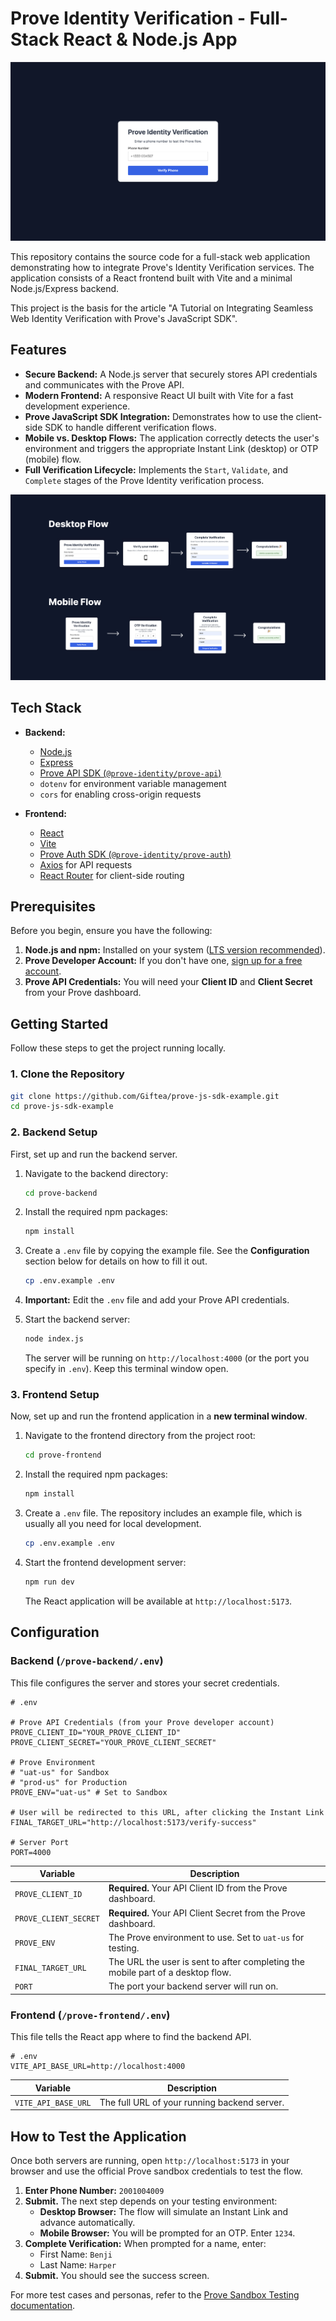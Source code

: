 # Prove Identity Verification - Full-Stack React & Node.js App

![App Home Screenshot](./prove-frontend/public/app-home.png)

This repository contains the source code for a full-stack web application demonstrating how to integrate Prove's Identity Verification services. The application consists of a React frontend built with Vite and a minimal Node.js/Express backend.

This project is the basis for the article "A Tutorial on Integrating Seamless Web Identity Verification with Prove's JavaScript SDK".

## Features

*   **Secure Backend:** A Node.js server that securely stores API credentials and communicates with the Prove API.
*   **Modern Frontend:** A responsive React UI built with Vite for a fast development experience.
*   **Prove JavaScript SDK Integration:** Demonstrates how to use the client-side SDK to handle different verification flows.
*   **Mobile vs. Desktop Flows:** The application correctly detects the user's environment and triggers the appropriate Instant Link (desktop) or OTP (mobile) flow.
*   **Full Verification Lifecycle:** Implements the `Start`, `Validate`, and `Complete` stages of the Prove Identity verification process.

![Device Flow](./prove-frontend/public/device-flow.jpg)

## Tech Stack

*   **Backend:**
    *   [Node.js](https://nodejs.org/)
    *   [Express](https://expressjs.com/)
    *   [Prove API SDK (`@prove-identity/prove-api`)](https://www.npmjs.com/package/@prove-identity/prove-api)
    *   `dotenv` for environment variable management
    *   `cors` for enabling cross-origin requests

*   **Frontend:**
    *   [React](https://react.dev/)
    *   [Vite](https://vitejs.dev/)
    *   [Prove Auth SDK (`@prove-identity/prove-auth`)](https://www.npmjs.com/package/@prove-identity/prove-auth)
    *   [Axios](https://axios-http.com/) for API requests
    *   [React Router](https://reactrouter.com/) for client-side routing

## Prerequisites

Before you begin, ensure you have the following:

1.  **Node.js and npm:** Installed on your system ([LTS version recommended](https://nodejs.org/en/download)).
2.  **Prove Developer Account:** If you don't have one, [sign up for a free account](https://portal.prove.com/en/signup).
3.  **Prove API Credentials:** You will need your **Client ID** and **Client Secret** from your Prove dashboard.

## Getting Started

Follow these steps to get the project running locally.

### 1. Clone the Repository

```bash
git clone https://github.com/Giftea/prove-js-sdk-example.git
cd prove-js-sdk-example
```

### 2. Backend Setup

First, set up and run the backend server.

1.  Navigate to the backend directory:
    ```bash
    cd prove-backend
    ```

2.  Install the required npm packages:
    ```bash
    npm install
    ```

3.  Create a `.env` file by copying the example file. See the **Configuration** section below for details on how to fill it out.
    ```bash
    cp .env.example .env
    ```

4.  **Important:** Edit the `.env` file and add your Prove API credentials.

5.  Start the backend server:
    ```bash
    node index.js
    ```
    The server will be running on `http://localhost:4000` (or the port you specify in `.env`). Keep this terminal window open.

### 3. Frontend Setup

Now, set up and run the frontend application in a **new terminal window**.

1.  Navigate to the frontend directory from the project root:
    ```bash
    cd prove-frontend
    ```

2.  Install the required npm packages:
    ```bash
    npm install
    ```

3.  Create a `.env` file. The repository includes an example file, which is usually all you need for local development.
    ```bash
    cp .env.example .env
    ```

4.  Start the frontend development server:
    ```bash
    npm run dev
    ```
    The React application will be available at `http://localhost:5173`.

## Configuration

### Backend (`/prove-backend/.env`)

This file configures the server and stores your secret credentials.

```
# .env

# Prove API Credentials (from your Prove developer account)
PROVE_CLIENT_ID="YOUR_PROVE_CLIENT_ID"
PROVE_CLIENT_SECRET="YOUR_PROVE_CLIENT_SECRET"

# Prove Environment 
# "uat-us" for Sandbox
# "prod-us" for Production
PROVE_ENV="uat-us" # Set to Sandbox

# User will be redirected to this URL, after clicking the Instant Link
FINAL_TARGET_URL="http://localhost:5173/verify-success"

# Server Port
PORT=4000
```

| Variable              | Description                                                               |
| --------------------- | ------------------------------------------------------------------------- |
| `PROVE_CLIENT_ID`     | **Required.** Your API Client ID from the Prove dashboard.                |
| `PROVE_CLIENT_SECRET` | **Required.** Your API Client Secret from the Prove dashboard.            |
| `PROVE_ENV`           | The Prove environment to use. Set to `uat-us` for testing.               |
| `FINAL_TARGET_URL`    | The URL the user is sent to after completing the mobile part of a desktop flow. |
| `PORT`                | The port your backend server will run on.                                 |

### Frontend (`/prove-frontend/.env`)

This file tells the React app where to find the backend API.

```
# .env
VITE_API_BASE_URL=http://localhost:4000
```

| Variable            | Description                                   |
| ------------------- | --------------------------------------------- |
| `VITE_API_BASE_URL` | The full URL of your running backend server.  |

## How to Test the Application

Once both servers are running, open `http://localhost:5173` in your browser and use the official Prove sandbox credentials to test the flow.

1.  **Enter Phone Number:** `2001004009`
2.  **Submit.** The next step depends on your testing environment:
    *   **Desktop Browser:** The flow will simulate an Instant Link and advance automatically.
    *   **Mobile Browser:** You will be prompted for an OTP. Enter `1234`.
3.  **Complete Verification:** When prompted for a name, enter:
    *   First Name: `Benji`
    *   Last Name: `Harper`
4.  **Submit.** You should see the success screen.

For more test cases and personas, refer to the [Prove Sandbox Testing documentation](https://developer.prove.com/docs/prove-identity-sandbox-testing).
